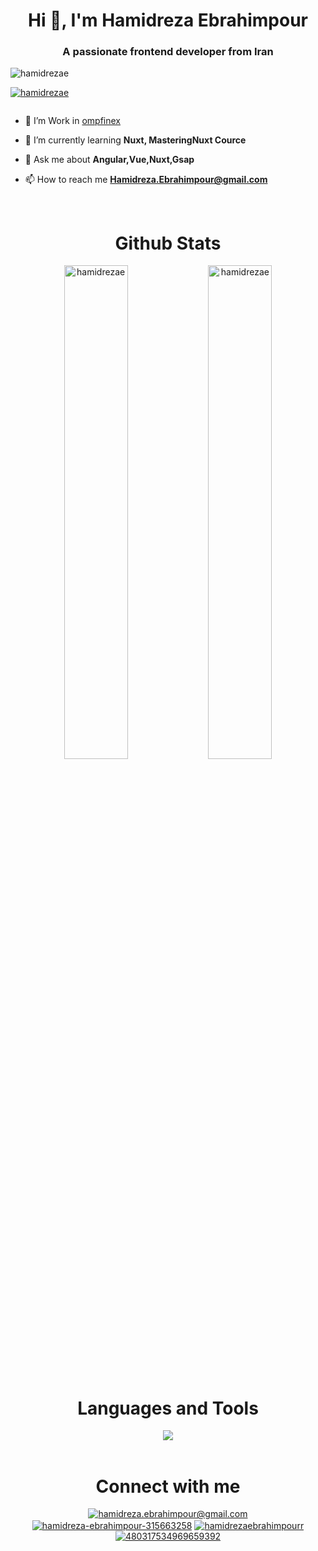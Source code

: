 <h1 align="center">Hi 👋, I'm Hamidreza Ebrahimpour</h1>
<h3 align="center">A passionate frontend developer from Iran</h3>

<p align="left"> <img src="https://img.shields.io/github/followers/hamidrezae?logo=github&style=for-the-badge&color=0891b2&labelColor=1c1917" alt="hamidrezae" /></p>

<p align="left"> <a href="https://github.com/ryo-ma/github-profile-trophy"><img src="https://github-profile-trophy.vercel.app/?username=hamidrezae" alt="hamidrezae" /></a> </p>

<p align="left"> <a href="https://twitter.com/" target="blank"><img src="https://img.shields.io/twitter/follow/?logo=twitter&style=for-the-badge" alt="" /></a> </p>

- 🔭 I’m Work in [ompfinex](https://www.ompfinex.com)

- 🌱 I’m currently learning  **Nuxt, MasteringNuxt Cource**

- 💬 Ask me about **Angular,Vue,Nuxt,Gsap**

- 📫 How to reach me **Hamidreza.Ebrahimpour@gmail.com**
<br>
<h1 align="center">Github Stats</h1>
<div align="center">
<img src="https://github-readme-stats.vercel.app/api?username=hamidrezae&show_icons=true&locale=en" width='45%'  alt="hamidrezae" />
<img src="https://github-readme-streak-stats.herokuapp.com/?user=hamidrezae&" alt="hamidrezae" width='45%'  />
</div>
<br>
<h1 align="center">Languages and Tools</h1>
<div align="center">
  <img src="https://skillicons.dev/icons?i=html,css,angular,vue,nuxtjs,threejs,js,ts,tailwind,bootstrap,materialui,sass,less,prisma,graphql,git,github,gitlab,pinia,reactivex,supabase,firebase,vite,webpack,pnpm,yarn,webstorm,vscode,pug,postman"  />
</div>
<br>
<h1 align="center">Connect with me</h1>
<p align="center">  
<a href="mailto:hamidreza.ebrahimpour@gmail.com" target="blank"><img align="center" src="https://skillicons.dev/icons?i=gmail" alt="hamidreza.ebrahimpour@gmail.com"/></a>
<a href="https://linkedin.com/in/hamidreza-ebrahimpour-315663258" target="blank"><img align="center" src="https://skillicons.dev/icons?i=linkedin" alt="hamidreza-ebrahimpour-315663258"/></a>
<a href="https://instagram.com/hamidrezaebrahimpourr" target="blank"><img align="center" src="https://skillicons.dev/icons?i=instagram" alt="hamidrezaebrahimpourr" /></a>
<a href="https://discord.comm/users/480317534969659392" target="blank"><img align="center" src="https://skillicons.dev/icons?i=discord" alt="480317534969659392" /></a>
</p>
